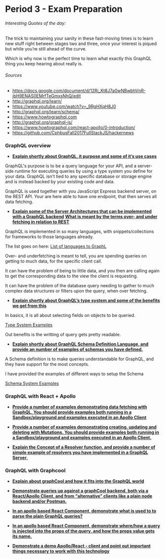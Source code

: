 # Period 3 - Exam Preparation

###### Interesting Quotes of the day:

The trick to maintaining your sanity in these fast-moving times is to learn new stuff right between stages two and three, once your interest is piqued but while you’re still ahead of the curve.

Which is why now is the perfect time to learn what exactly this GraphQL thing you keep hearing about really is.

###### Sources

- https://docs.google.com/document/d/12Ri_Kt8J7a0wNBwbhVnR-jbH9ENAS0EMrfTeGmxsNhQ/edit
- http://graphql.org/learn/
- https://www.youtube.com/watch?v=_9RgHXqH8J0
- http://graphql.org/learn/schema/
- https://www.howtographql.com
- http://graphql.org/graphql-js/
- https://www.howtographql.com/react-apollo/0-introduction/
- https://github.com/CphbusFall2017FullStackJS/hackernews



### GraphQL overview

- <u>**Explain shortly about GraphQL, it purpose and some of it’s use cases**</u>


GraphQL's purpose is to be a query language for your API, and a server-side runtime for executing queries by using a type system you define for your data. GraphQL isn't tied to any specific database or storage engine and is instead backed by your existing code and data.

GraphQL is used together with you JavaScript Express backend server, on the REST API. Your are here able to have one endpoint, that then serves all data fetching.



- **<u>Explain some of the Server Architectures that can be implemented with a GraphQL backend</u>**
  **<u>What is meant by the terms over- and under fetching in relation to REST</u>**


GraphQL is implemented in so many languages, with snippets/collections for frameworks to those languages already.

The list goes on here: [List of languages to GraphL](http://graphql.org/code/)

Over- and underfetching is meant to tell, you are spending queries on getting to much data, for the specific client call.

It can have the problem of being to little data, and you then are calling again to get the corresponding data to the view the client is requesting.

It can have the problem of the database query needing to gather to much complex data structures or filters upon the query, when over fetching.



- <u>**Explain shortly about GraphQL’s type system and some of the benefits we get from this**</u>


In basics, it is all about selecting fields on objects to be queried.

[Type System Examples](/Period%203/graphql-examples.md#type-system)

Out benefits is the writting of query gets pretty readable. 



- **<u>Explain shortly about GraphQL Schema Definition Language, and provide an number of examples of schemas you have defined.</u>**


A Schema definition is to make queries understandable for GraphQL, and they have support for the most concepts.

I have provided the examples of different ways to setup the Schema

[Schema System Examples](/Period%203/graphql-examples.md#schema-system)



### GraphQL with React + Apollo

- <u>**Provide a number of examples demonstrating data fetching with GraphQL. You should provide examples both running in a Sandbox/playground and examples executed in an Apollo Client**</u>






- <u>**Provide a number of examples demonstrating creating, updating and deleting with Mutations. You should provide examples both running in a Sandbox/playground and examples executed in an Apollo Client.**</u>




- <u>**Explain the Concept of a Resolver function, and provide a number of simple example of resolvers you have implemented in a GraphQL Server**.</u>




### GraphQL with Graphcool

- <u>**Explain about graphCool and how it fits into the GraphQL world**</u>




- <u>**Demonstrate queries up against a graphCool backend, both via a React/Apollo Client, and from “alternative” clients like a plain node backend and/or Postman.**</u>




- <u>**In an apollo based React Component, demonstrate what is used to to parse the plain GraphQL queries?**</u>




- <u>**In an apollo based React Component, demonstrate where/how a query is injected into the  props of the query, and how the props value gets its name.**</u>




- <u>**Demonstrate a demo Apollo/React - client and point out important things necessary to work with this technology**</u>


